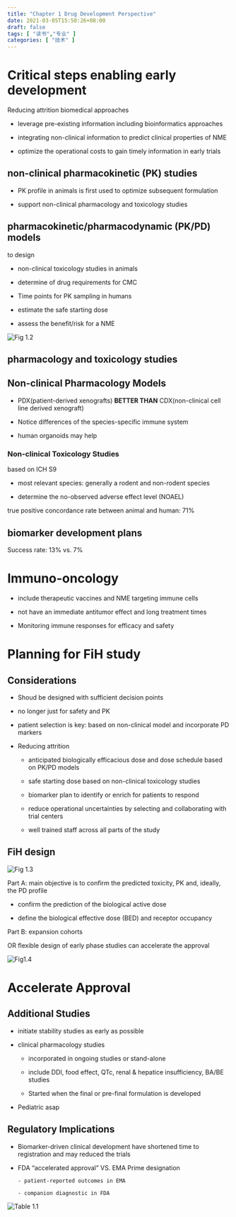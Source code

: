 ```yaml
---
title: "Chapter 1 Drug Development Perspective"
date: 2021-03-05T15:50:26+08:00
draft: false 
tags: [ "读书","专业" ]
categories: [ "技术" ]
---
```


# Critical steps enabling early development 



Reducing attrition biomedical approaches

- leverage pre-existing information including bioinformatics approaches 

- integrating non-clinical information to predict clinical properties of NME 

- optimize the operational costs to gain timely information in early trials

## non-clinical pharmacokinetic (PK) studies 

-  PK profile in animals is first used to optimize subsequent formulation

-  support non-clinical pharmacology and toxicology studies



## pharmacokinetic/pharmacodynamic (PK/PD) models

to design

-  non-clinical toxicology studies in animals

-  determine of drug requirements for CMC

-  Time points for PK sampling in humans

-  estimate the safe starting dose

-  assess the benefit/risk for a NME



![Fig 1.2](https://i.loli.net/2021/03/05/zFRK9lYedsAHbh8.png)

## pharmacology and toxicology studies

## Non-clinical Pharmacology Models

- PDX(patient-derived xenografts) **BETTER THAN** CDX(non-clinical cell line derived xenograft) 

- Notice differences of the species-specific immune system

- human organoids may help

### Non-clinical Toxicology Studies

based on ICH S9 

- most relevant species: generally a rodent and non-rodent species

- determine the no-observed adverse effect level (NOAEL)

true positive concordance rate between animal and human: 71% 



## biomarker development plans

Success rate: 13% vs. 7%



# Immuno-oncology

- include therapeutic vaccines and NME targeting immune cells

- not have an immediate antitumor effect and long treatment times

- Monitoring immune responses for efficacy and safety



# Planning for FiH study

## Considerations

- Shoud be designed with sufficient decision points

- no longer just for safety and PK

- patient selection is key: based on non-clinical model and incorporate PD markers

- Reducing attrition

     - anticipated biologically efficacious dose and dose schedule based on PK/PD models

     - safe starting dose based on non-clinical toxicology studies

     - biomarker plan to identify or enrich for patients to respond

     - reduce operational uncertainties by selecting and collaborating with trial centers 

     - well trained staff across all parts of the study



## FiH design

![Fig 1.3](https://i.loli.net/2021/03/05/UqGnSctTQOgw869.png)



Part A: main objective is to confirm the predicted toxicity, PK and, ideally, the PD profile

- confirm the prediction of the biological active dose

- define the biological effective dose (BED) and receptor occupancy



Part B: expansion cohorts



OR flexible design of early phase studies can accelerate the approval 



![Fig1.4](https://i.loli.net/2021/03/05/du1qw2fiQWvmKUE.png)



# Accelerate Approval

## Additional Studies



- initiate stability studies as early as possible

- clinical pharmacology studies 

    - incorporated in ongoing studies or stand-alone

    - include DDI, food effect, QTc, renal & hepatice insufficiency, BA/BE studies

    - Started when the final or pre-final formulation is developed

- Pediatric asap

## Regulatory Implications

- Biomarker-driven clinical development have shortened time to registration and may reduced the trials

- FDA  “accelerated approval” VS. EMA Prime designation

      - patient-reported outcomes in EMA
    
      - companion diagnostic in FDA 



![Table 1.1](https://i.loli.net/2021/03/05/M2cD9kiwfTNbvhQ.png)
